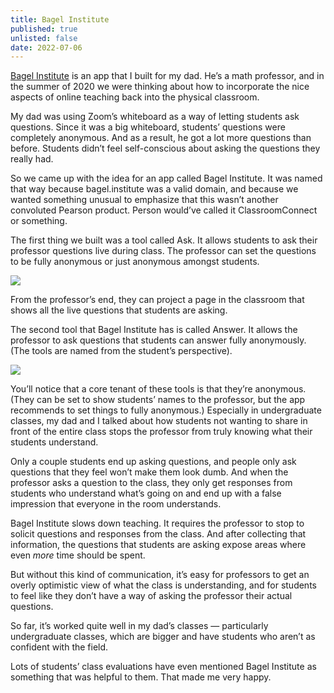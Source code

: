 ```yaml
---
title: Bagel Institute
published: true
unlisted: false
date: 2022-07-06
---
```


[Bagel Institute](https://bagel.institute) is an app that I built for my dad. He’s a math professor, and in the summer of 2020 we were thinking about how to incorporate the nice aspects of online teaching back into the physical classroom.

My dad was using Zoom’s whiteboard as a way of letting students ask questions. Since it was a big whiteboard, students’ questions were completely anonymous. And as a result, he got a lot more questions than before. Students didn’t feel self-conscious about asking the questions they really had.

So we came up with the idea for an app called Bagel Institute. It was named that way because bagel.institute was a valid domain, and because we wanted something unusual to emphasize that this wasn’t another convoluted Pearson product. Person would’ve called it ClassroomConnect or something.

The first thing we built was a tool called Ask. It allows students to ask their professor questions live during class. The professor can set the questions to be fully anonymous or just anonymous amongst students.

![](/posts/bagel-institute/177185093-05d909ed-aace-4623-bb64-d696b516b241.png)

From the professor’s end, they can project a page in the classroom that shows all the live questions that students are asking.

The second tool that Bagel Institute has is called Answer. It allows the professor to ask questions that students can answer fully anonymously. (The tools are named from the student’s perspective).

![](/posts/bagel-institute/177185256-fca3079c-204e-4f19-97c9-a63a482f0f00.png)

You’ll notice that a core tenant of these tools is that they’re anonymous. (They can be set to show students’ names to the professor, but the app recommends to set things to fully anonymous.) Especially in undergraduate classes, my dad and I talked about how students not wanting to share in front of the entire class stops the professor from truly knowing what their students understand.

Only a couple students end up asking questions, and people only ask questions that they feel won’t make them look dumb. And when the professor asks a question to the class, they only get responses from students who understand what’s going on and end up with a false impression that everyone in the room understands.

Bagel Institute slows down teaching. It requires the professor to stop to solicit questions and responses from the class. And after collecting that information, the questions that students are asking expose areas where even _more_ time should be spent.

But without this kind of communication, it’s easy for professors to get an overly optimistic view of what the class is understanding, and for students to feel like they don’t have a way of asking the professor their actual questions.

So far, it’s worked quite well in my dad’s classes — particularly undergraduate classes, which are bigger and have students who aren’t as confident with the field.

Lots of students’ class evaluations have even mentioned Bagel Institute as something that was helpful to them. That made me very happy.
